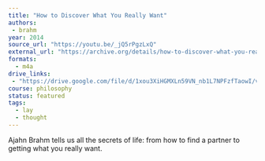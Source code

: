 ```yaml
---
title: "How to Discover What You Really Want"
authors:
 - brahm
year: 2014
source_url: "https://youtu.be/_jQ5rPgzLxQ"
external_url: "https://archive.org/details/how-to-discover-what-you-really-want-ajahn-brahmavamso"
formats:
  - m4a
drive_links:
 - "https://drive.google.com/file/d/1xou3XiHGMXLn59VN_nb1L7NPFzfTaowI/view?usp=drivesdk"
course: philosophy
status: featured
tags:
  - lay
  - thought
---
```


Ajahn Brahm tells us all the secrets of life: from how to find a partner to getting what you really want.

